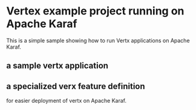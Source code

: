 # Vertex example project running on Apache Karaf

This is a simple sample showing how to run Vertx applications on Apache Karaf. 

## a sample vertx application

## a specialized verx feature definition
for easier deployment of vertx on Apache Karaf. 
